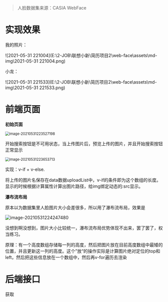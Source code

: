 > 人脸数据集来源：CASIA WebFace

# 实现效果

我的照片：

![2021-05-31 221004](E:\2-JOB\联想小新\简历项目2\web-face\assets\md-img\2021-05-31 221004.png)

小龙：

![2021-05-31 221533](E:\2-JOB\联想小新\简历项目2\web-face\assets\md-img\2021-05-31 221533.png)

# 前端页面

**初始页面**

<img src="C:\Users\18430\AppData\Roaming\Typora\typora-user-images\image-20210531223527198.png" alt="image-20210531223527198" style="zoom: 80%;" />

开始搜索按钮是不可用状态，当上传图片后，预览上传的图片，并且开始搜索按钮正常显示

<img src="C:\Users\18430\AppData\Roaming\Typora\typora-user-images\image-20210531223653713.png" alt="image-20210531223653713" style="zoom:80%;" />

实现：v-if + v-else.

将上传的图片名保存在data数据uploadList中，v-if的条件即为这个数组的长度。显示的时候根据计算属性计算出图片路径，给img绑定动态的:src显示。

**瀑布流布局**

原本以为数据集里人脸图片大小会差很多，所以用了瀑布流布局，效果是

![image-20210531224247480](C:\Users\18430\AppData\Roaming\Typora\typora-user-images\image-20210531224247480.png)

没想到啊没想到，图片大小比较统一，瀑布流布局优势体现不出来，罢了罢了，权当练习。

原理：有一个高度数组存储每一列的高度，然后把图片放在目前高度数组中最矮的位置，并且更新这一列的高度。这个”放“的操作实际是计算图片绝对定位的top和left，然后把这些信息放在一个数组中，然后再v-for遍历去渲染



# 后端接口

获取
